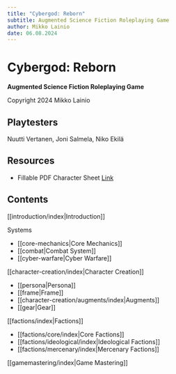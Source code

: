 ```yaml
---
title: "Cybergod: Reborn"
subtitle: Augmented Science Fiction Roleplaying Game
author: Mikko Lainio
date: 06.08.2024
---
```

# Cybergod: Reborn
**Augmented Science Fiction Roleplaying Game**

Copyright 2024 Mikko Lainio

## Playtesters

Nuutti Vertanen, Joni Salmela, Niko Ekilä

## Resources

- Fillable PDF Character Sheet [Link](https://mega.nz/file/8CInjCRY#nyrAXucZMZXXI7b4rdbJRgturSUOmvuCL2etndbj9zQ)
## Contents

[[introduction/index|Introduction]]

Systems

- [[core-mechanics|Core Mechanics]]
- [[combat|Combat System]]
- [[cyber-warfare|Cyber Warfare]]

[[character-creation/index|Character Creation]]

- [[persona|Persona]]
- [[frame|Frame]]
- [[character-creation/augments/index|Augments]]
- [[gear|Gear]]

[[factions/index|Factions]]

- [[factions/core/index|Core Factions]]
- [[factions/ideological/index|Ideological Factions]]
- [[factions/mercenary/index|Mercenary Factions]]

[[gamemastering/index|Game Mastering]]
